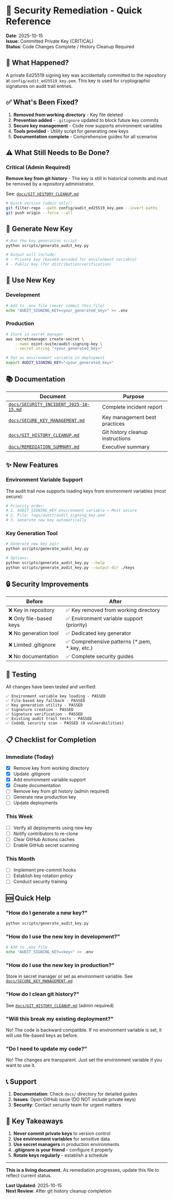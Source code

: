 # 🔐 Security Remediation - Quick Reference

**Date**: 2025-10-15  
**Issue**: Committed Private Key (CRITICAL)  
**Status**: Code Changes Complete / History Cleanup Required

## 🚨 What Happened?

A private Ed25519 signing key was accidentally committed to the repository at `config/audit_ed25519_key.pem`. This key is used for cryptographic signatures on audit trail entries.

## ✅ What's Been Fixed?

1. **Removed from working directory** - Key file deleted
2. **Prevention added** - `.gitignore` updated to block future key commits
3. **Secure key management** - Code now supports environment variables
4. **Tools provided** - Utility script for generating new keys
5. **Documentation complete** - Comprehensive guides for all scenarios

## ⚠️ What Still Needs to Be Done?

### Critical (Admin Required)

**Remove key from git history** - The key is still in historical commits and must be removed by a repository administrator.

See: [`docs/GIT_HISTORY_CLEANUP.md`](docs/GIT_HISTORY_CLEANUP.md)

```bash
# Quick version (admin only):
git filter-repo --path config/audit_ed25519_key.pem --invert-paths
git push origin --force --all
```

## 🔑 Generate New Key

```bash
# Run the key generation script
python scripts/generate_audit_key.py

# Output will include:
# - Private key (base64-encoded for environment variable)
# - Public key (for distribution/verification)
```

## 🚀 Use New Key

### Development
```bash
# Add to .env file (never commit this file)
echo "AUDIT_SIGNING_KEY=<your_generated_key>" >> .env
```

### Production
```bash
# Store in secret manager
aws secretsmanager create-secret \
    --name osint-suite/audit-signing-key \
    --secret-string "<your_generated_key>"

# Set as environment variable in deployment
export AUDIT_SIGNING_KEY="<your_generated_key>"
```

## 📚 Documentation

| Document | Purpose |
|----------|---------|
| [`docs/SECURITY_INCIDENT_2025-10-15.md`](docs/SECURITY_INCIDENT_2025-10-15.md) | Complete incident report |
| [`docs/SECURE_KEY_MANAGEMENT.md`](docs/SECURE_KEY_MANAGEMENT.md) | Key management best practices |
| [`docs/GIT_HISTORY_CLEANUP.md`](docs/GIT_HISTORY_CLEANUP.md) | Git history cleanup instructions |
| [`docs/REMEDIATION_SUMMARY.md`](docs/REMEDIATION_SUMMARY.md) | Executive summary |

## ✨ New Features

### Environment Variable Support

The audit trail now supports loading keys from environment variables (most secure):

```python
# Priority order:
# 1. AUDIT_SIGNING_KEY environment variable ← Most secure
# 2. File: logs/audit/audit_signing_key.pem
# 3. Generate new key automatically
```

### Key Generation Tool

```bash
# Generate new key pair
python scripts/generate_audit_key.py

# Options:
python scripts/generate_audit_key.py --help
python scripts/generate_audit_key.py --output-dir ./keys
```

## 🔒 Security Improvements

| Before | After |
|--------|-------|
| ❌ Key in repository | ✅ Key removed from working directory |
| ❌ Only file-based keys | ✅ Environment variable support (priority) |
| ❌ No generation tool | ✅ Dedicated key generator |
| ❌ Limited .gitignore | ✅ Comprehensive patterns (*.pem, *.key, etc.) |
| ❌ No documentation | ✅ Complete security guides |

## 🧪 Testing

All changes have been tested and verified:

```
✅ Environment variable key loading - PASSED
✅ File-based key fallback - PASSED
✅ Key generation utility - PASSED
✅ Signature creation - PASSED
✅ Signature verification - PASSED
✅ Existing audit trail tests - PASSED
✅ CodeQL security scan - PASSED (0 vulnerabilities)
```

## 📋 Checklist for Completion

### Immediate (Today)
- [x] Remove key from working directory
- [x] Update .gitignore
- [x] Add environment variable support
- [x] Create documentation
- [ ] Remove key from git history (admin required)
- [ ] Generate new production key
- [ ] Update deployments

### This Week
- [ ] Verify all deployments using new key
- [ ] Notify contributors to re-clone
- [ ] Clear GitHub Actions caches
- [ ] Enable GitHub secret scanning

### This Month
- [ ] Implement pre-commit hooks
- [ ] Establish key rotation policy
- [ ] Conduct security training

## 🆘 Quick Help

### "How do I generate a new key?"
```bash
python scripts/generate_audit_key.py
```

### "How do I use the new key in development?"
```bash
# Add to .env file
echo "AUDIT_SIGNING_KEY=<key>" >> .env
```

### "How do I use the new key in production?"
Store in secret manager or set as environment variable. See [`docs/SECURE_KEY_MANAGEMENT.md`](docs/SECURE_KEY_MANAGEMENT.md)

### "How do I clean git history?"
See [`docs/GIT_HISTORY_CLEANUP.md`](docs/GIT_HISTORY_CLEANUP.md) (admin required)

### "Will this break my existing deployment?"
No! The code is backward compatible. If no environment variable is set, it will use file-based keys as before.

### "Do I need to update my code?"
No! The changes are transparent. Just set the environment variable if you want to use it.

## 📞 Support

1. **Documentation**: Check `docs/` directory for detailed guides
2. **Issues**: Open GitHub issue (DO NOT include private keys)
3. **Security**: Contact security team for urgent matters

## 🎯 Key Takeaways

1. **Never commit private keys** to version control
2. **Use environment variables** for sensitive data
3. **Use secret managers** in production environments
4. **.gitignore is your friend** - configure it properly
5. **Rotate keys regularly** - establish a schedule

---

**This is a living document.** As remediation progresses, update this file to reflect current status.

**Last Updated**: 2025-10-15  
**Next Review**: After git history cleanup completion
